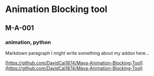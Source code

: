 # Animation Blocking tool
## M-A-001
### animation, python

Markdown paragraph
I might write something about my addon here...


[https://github.com/DavidCai1874/Maya-Animation-Blocking-Tool](https://github.com/DavidCai1874/Maya-Animation-Blocking-Tool)